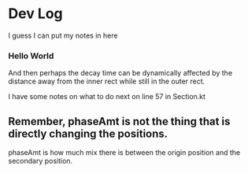 
# Dev Log

I guess I can put my notes in here
### Hello World


And then perhaps the decay time can be dynamically affected by
the distance away from the inner rect while still in the outer rect.
 
I have some notes on what to do next on line 57
in Section.kt


## Remember, phaseAmt is not the thing that is directly changing the positions.
phaseAmt is how much mix there is between the origin position and the secondary position.